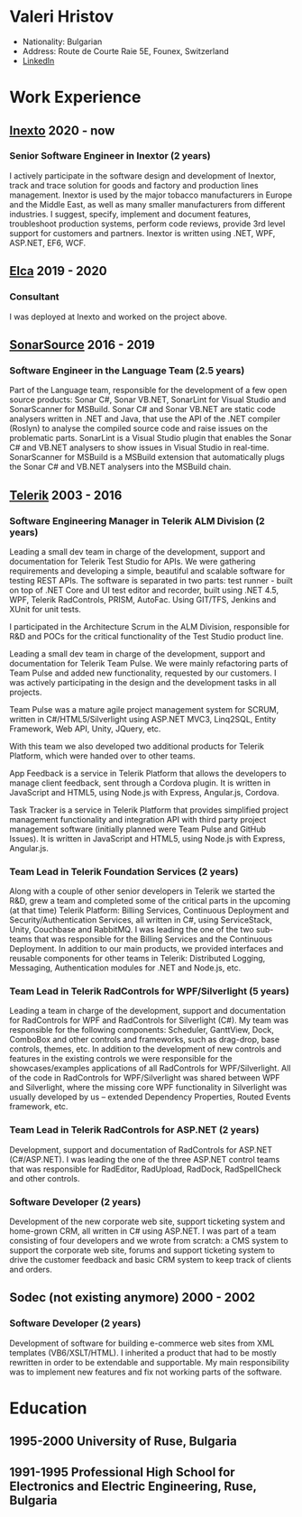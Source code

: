 # Valeri Hristov
- Nationality: Bulgarian
- Address: Route de Courte Raie 5E, Founex, Switzerland
- [LinkedIn](https://www.linkedin.com/in/valeri-hristov-771baa131/)


# Work Experience

## [Inexto](http://www.inexto.com) 2020 - now
### Senior Software Engineer in Inextor (2 years)
I actively participate in the software design and development of Inextor, track and trace solution for goods and factory and production lines management. Inextor is used by the major tobacco manufacturers in Europe and the Middle East, as well as many smaller manufacturers from different industries. I suggest, specify, implement and document features, troubleshoot production systems, perform code reviews, provide 3rd level support for customers and partners.
Inextor is written using .NET, WPF, ASP.NET, EF6, WCF.

## [Elca](http://www.elca.ch) 2019 - 2020
### Consultant

I was deployed at Inexto and worked on the project above.

## [SonarSource](http://www.sonarsource.com) 2016 - 2019
### Software Engineer in the Language Team (2.5 years)
Part of the Language team, responsible for the development of a few open source products: Sonar C#, Sonar VB.NET, SonarLint for Visual Studio and SonarScanner for MSBuild. Sonar C# and Sonar VB.NET are static code analysers written in .NET and Java, that use the API of the .NET compiler (Roslyn) to analyse the compiled source code and raise issues on the problematic parts. SonarLint is a Visual Studio plugin that enables the Sonar C# and VB.NET analysers to show issues in Visual Studio in real-time. SonarScanner for MSBuild is a MSBuild extension that automatically plugs the Sonar C# and VB.NET analysers into the MSBuild chain. 

## [Telerik](http://www.telerik.com) 2003 - 2016
### Software Engineering Manager in Telerik ALM Division (2 years)
Leading a small dev team in charge of the development, support and documentation for Telerik Test Studio for APIs. We were gathering requirements and developing a simple, beautiful and scalable software for testing REST APIs. The software is separated in two parts: test runner - built on top of .NET Core and UI test editor and recorder, built using .NET 4.5, WPF, Telerik RadControls, PRISM, AutoFac. Using GIT/TFS, Jenkins and XUnit for unit tests. 

I participated in the Architecture Scrum in the ALM Division, responsible for R&D and POCs for the critical functionality of the Test Studio product line. 

Leading a small dev team in charge of the development, support and documentation for Telerik Team Pulse. We were mainly refactoring parts of Team Pulse and added new functionality, requested by our customers. I was actively participating in the design and the development tasks in all projects. 

Team Pulse was a mature agile project management system for SCRUM, written in C#/HTML5/Silverlight using ASP.NET MVC3, Linq2SQL, Entity Framework, Web API, Unity, JQuery, etc. 

With this team we also developed two additional products for Telerik Platform, which were handed over to other teams. 

App Feedback is a service in Telerik Platform that allows the developers to manage client feedback, sent through a Cordova plugin. It is written in JavaScript and HTML5, using Node.js with Express, Angular.js, Cordova. 

Task Tracker is a service in Telerik Platform that provides simplified project management functionality and integration API with third party project management software (initially planned were Team Pulse and GitHub Issues). It is written in JavaScript and HTML5, using Node.js with Express, Angular.js. 

### Team Lead in Telerik Foundation Services (2 years)
Along with a couple of other senior developers in Telerik we started the R&D, grew a team and completed some of the critical parts in the upcoming (at that time) Telerik Platform: Billing Services, Continuous Deployment and Security/Authentication Services, all written in C#, using ServiceStack, Unity, Couchbase and RabbitMQ. I was leading the one of the two sub-teams that was responsible for the Billing Services and the Continuous Deployment. In addition to our main products, we provided interfaces and reusable components for other teams in Telerik: Distributed Logging, Messaging, Authentication modules for .NET and Node.js, etc. 

### Team Lead in Telerik RadControls for WPF/Silverlight (5 years)
Leading a team in charge of the development, support and documentation for RadControls for WPF and RadControls for Silverlight (C#). My team was responsible for the following components: Scheduler, GanttView, Dock, ComboBox and other controls and frameworks, such as drag-drop, base controls, themes, etc. In addition to the development of new controls and features in the existing controls we were responsible for the showcases/examples applications of all RadControls for WPF/Silverlight. All of the code in RadControls for WPF/Silverlight was shared between WPF and Silverlight, where the missing core WPF functionality in Silverlight was usually developed by us – extended Dependency Properties, Routed Events framework, etc. 

### Team Lead in Telerik RadControls for ASP.NET (2 years)
Development, support and documentation of RadControls for ASP.NET (C#/ASP.NET). I was leading the one of the three ASP.NET control teams that was responsible for RadEditor, RadUpload, RadDock, RadSpellCheck and other controls. 

### Software Developer (2 years)
Development of the new corporate web site, support ticketing system and home-grown CRM, all written in C# using ASP.NET. I was part of a team consisting of four developers and we wrote from scratch: a CMS system to support the corporate web site, forums and support ticketing system to drive the customer feedback and basic CRM system to keep track of clients and orders. 

## Sodec (not existing anymore) 2000 - 2002
### Software Developer (2 years)
Development of software for building e-commerce web sites from XML templates (VB6/XSLT/HTML). I inherited a product that had to be mostly rewritten in order to be extendable and supportable. My main responsibility was to implement new features and fix not working parts of the software. 

# Education

## 1995-2000 University of Ruse, Bulgaria

## 1991-1995 Professional High School for Electronics and Electric Engineering, Ruse, Bulgaria



